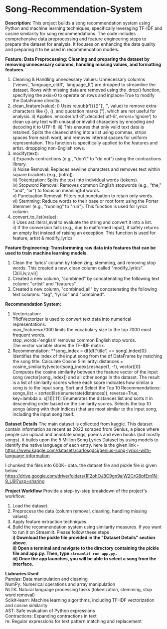 # Song-Recommendation-System
**Description:** This project builds a song recommendation system using Python and machine learning techniques, specifically leveraging TF-IDF and cosine similarity for song recommendations. The code includes comprehensive data preprocessing and feature engineering steps to prepare the dataset for analysis. It focuses on enhancing the data quality and preparing it to be used in recommendation models.


**Feature:**
**Data Preprocessing: Cleaning and preparing the dataset by removing unnecessary columns, handling missing values, and formatting features.**
1. Cleaning & Handling unnecessary values: Unnecessary columns ('views', 'language_cld3', 'language_ft') are dropped to streamline the dataset. Rows with missing data are removed using the .drop() function, specifying the axis=0 to operate on rows and inplace=True to modify the DataFrame directly.
2. clean_feature(value): i) Uses re.sub(r'[{}()"]', '', value) to remove extra characters like {}, (), and quotation marks ("), which are not useful for analysis.
                         ii) Applies .encode('utf-8').decode('utf-8', errors='ignore') to clean up any text with unusual or invalid characters by encoding and decoding it to UTF-8.
                         iii) This ensures that only valid text data is retained. Splits the cleaned string into a list using commas, strips spaces from each word, and removes internal spaces for uniform representation.
This function is specifically applied to the features and artist. droppping non-English rows.
3. modify(text):<br> i) Expands contractions (e.g., "don't" to "do not") using the contractions library.<br>
                 ii) Noise Removal: Replaces newline characters and removes text within square brackets (e.g., [intro]).<br>
                 iii) Tokenization: Splits the text into individual words (tokens).<br>
                 iv) Stopword Removal: Removes common English stopwords (e.g., "the," "and", "or") to focus on meaningful words.<br>
                 v) Punctuation Removal: Filters out punctuation to retain only words.<br>
                 vi) Stemming: Reduce words to their base or root form using the Porter Stemmer (e.g., "running" to "run").
This function is used for lyrics column.
5. convert_to_list(value):<br> i) Uses ast.literal_eval to evaluate the string and convert it into a list.<br>
                           ii) If the conversion fails (e.g., due to malformed input), it safely returns an empty list instead of raising an exception.
This function is used for feature, artist & modify_lyrics

**Feature Engineering: Transformming raw data into features that can be used to train machine learning models.**
 1. Clean the 'lyrics' column by tokenizing, stemming, and removing stop words. This created a new, clean column called "modify_lyrics". [3(iii,iv,v,vi)]
 2. Created a new column, "combined" by concatenating the following text column: "artist" and "features". 
 3. Created a new column, "combined_all" by concatenating the following text columns: "tag", "lyrics" and "combined". 

 **Recommendation System:**
 1. Vectorization:<br> TfidfVectorizer is used to convert text data into numerical representations.<br>
                  max_features=7000 limits the vocabulary size to the top 7000 most frequent words.<br>
                  stop_words='english' removes common English stop words.<br>
                  The vector variable stores the TF-IDF matrix.
2. Recommendation:
                  **song_index = df[df['title'] == song].index[0]:
                  Identifies the index of the input song from the df DataFrame by matching the song title.
                  Calculate Cosine Similarity: 
                  distances = cosine_similarity(vector[song_index].reshape(1, -1), vector)[0]:
                  Computes the cosine similarity between the feature vector of the input song (vector[song_index]) and all other songs in the dataset.
                  The result is a list of similarity scores where each score indicates how similar a song is to the input song.
                  Sort and Select the Top 10 Recommendations:
                  songs_list = sorted(list(enumerate(distances)), reverse=True, key=lambda x: x[1])[:11]:
                  Enumerates the distances list and sorts it in descending order based on the similarity scores.
                  Selects the top 10 songs (along with their indices) that are most similar to the input song, including the input song itself.



 **Dataset Details**
The main dataset is collected from kaggle. This dataset contain information as recent as 2022 scraped from Genius, a place where people can upload and annotate songs, poems and even books (but mostly songs). It builds upon the 5 Million Song Lyrics Dataset by using models to identify the native language of each entry. here is the given link -
https://www.kaggle.com/datasets/carlosgdcj/genius-song-lyrics-with-language-information

I chunked the files into 600K+ data. the dataset file and pickle file is given below -
https://drive.google.com/drive/folders/1F2ohOJ8C9gn9ajW2CrG8pfEm1N-9_U9l?usp=sharing


**Project Workflow**
Provide a step-by-step breakdown of the project's workflow:
1. Load the dataset.
2. Preprocess the data (column removal, cleaning, handling missing values).
3. Apply feature extraction techniques.
4. Build the recommendation system using similarity measures.
If you want to run it on Streamlit. Please follow these steps<br>
**i) Download the pickle file provided in the "Dataset Details" section above.**<br>
**ii) Open a terminal and navigate to the directory containing the pickle file and app.py. Then, type ``streamlit run app.py.``**<br>
**iii) Once the app launches, you will be able to select a song from the interface.**


**Liabraries Used**<br>
Pandas: Data manipulation and cleaning<br>
NumPy: Numerical operations and array manipulation<br>
NLTK: Natural language processing tasks (tokenization, stemming, stop word removal)<br>
Scikit-learn: Machine learning algorithms, including TF-IDF vectorization and cosine similarity<br>
AST: Safe evaluation of Python expressions<br>
Contractions: Expanding contractions in text<br>
re: Regular expressions for text pattern matching and replacement







   
